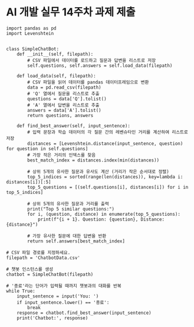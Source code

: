 # AI 개발 실무 14주차 과제 제출
    
    import pandas as pd
    import Levenshtein


    class SimpleChatBot:
        def __init__(self, filepath):
            # CSV 파일에서 데이터를 로드하고 질문과 답변을 리스트로 저장
            self.questions, self.answers = self.load_data(filepath)

        def load_data(self, filepath):
            # CSV 파일을 읽어 데이터를 pandas 데이터프레임으로 변환
            data = pd.read_csv(filepath)
            # 'Q' 열에서 질문을 리스트로 추출
            questions = data['Q'].tolist()
            # 'A' 열에서 답변을 리스트로 추출
            answers = data['A'].tolist()
            return questions, answers

        def find_best_answer(self, input_sentence):
            # 입력 문장과 학습 데이터의 각 질문 간의 레벤슈타인 거리를 계산하여 리스트로 저장
            distances = [Levenshtein.distance(input_sentence, question) for question in self.questions]
            # 가장 작은 거리의 인덱스를 찾음
            best_match_index = distances.index(min(distances))

            # 상위 5개의 유사한 질문과 유사도 계산 (거리가 작은 순서대로 정렬)
            top_5_indices = sorted(range(len(distances)), key=lambda i: distances[i])[:5]
            top_5_questions = [(self.questions[i], distances[i]) for i in top_5_indices]

            # 상위 5개의 유사한 질문과 거리를 출력
            print("Top 5 similar questions:")
            for i, (question, distance) in enumerate(top_5_questions):
                print(f"{i + 1}. Question: {question}, Distance: {distance}")

            # 가장 유사한 질문에 대한 답변을 반환
            return self.answers[best_match_index]

    # CSV 파일 경로를 지정하세요.
    filepath = 'ChatbotData.csv'

    # 챗봇 인스턴스를 생성
    chatbot = SimpleChatBot(filepath)

    # '종료'라는 단어가 입력될 때까지 챗봇과의 대화를 반복
    while True:
        input_sentence = input('You: ')
        if input_sentence.lower() == '종료':
            break
        response = chatbot.find_best_answer(input_sentence)
        print('Chatbot:', response)
